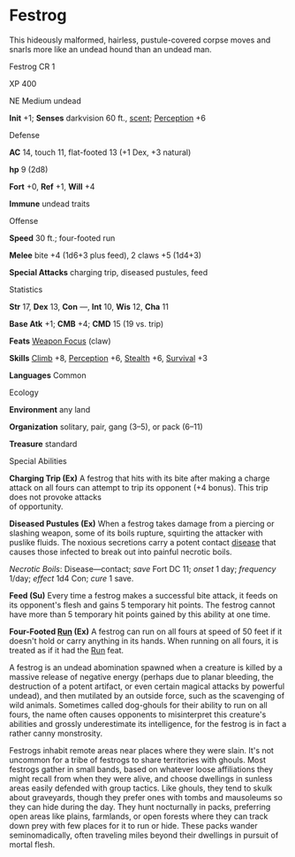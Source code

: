# Festrog

This hideously malformed, hairless, pustule-covered corpse moves and snarls more like an undead hound than an undead man.

Festrog CR 1

XP 400

NE Medium undead

**Init** +1; **Senses** darkvision 60 ft., [scent](monsters/universalMonsterRules.md#_scent); [Perception](skills/perception.md#_perception) +6

Defense

**AC** 14, touch 11, flat-footed 13 (+1 Dex, +3 natural)

**hp** 9 (2d8)

**Fort** +0, **Ref** +1, **Will** +4

**Immune** undead traits

Offense

**Speed** 30 ft.; four-footed run

**Melee** bite +4 (1d6+3 plus feed), 2 claws +5 (1d4+3)

**Special Attacks** charging trip, diseased pustules, feed

Statistics

**Str** 17, **Dex** 13, **Con** —, **Int** 10, **Wis** 12, **Cha** 11

**Base Atk** +1; **CMB** +4; **CMD** 15 (19 vs. trip)

**Feats** [Weapon Focus](feats.md#_weapon-focus) (claw)

**Skills** [Climb](skills/climb.md#_climb) +8, [Perception](skills/perception.md#_perception) +6, [Stealth](skills/stealth.md#_stealth) +6, [Survival](skills/survival.md#_survival) +3

**Languages** Common

Ecology

**Environment** any land

**Organization** solitary, pair, gang (3–5), or pack (6–11)

**Treasure** standard

Special Abilities

**Charging Trip (Ex)** A festrog that hits with its bite after making a charge attack on all fours can attempt to trip its opponent (+4 bonus). This trip does not provoke attacks   
of opportunity.

**Diseased Pustules (Ex)** When a festrog takes damage from a piercing or slashing weapon, some of its boils rupture, squirting the attacker with puslike fluids. The noxious secretions carry a potent contact [disease](monsters/universalMonsterRules.md#_disease-(ex-or-su)) that causes those infected to break out into painful necrotic boils.

_Necrotic Boils_: Disease—contact; _save_ Fort DC 11; _onset_ 1 day; _frequency_ 1/day; _effect_ 1d4 Con; _cure_ 1 save.

**Feed (Su)** Every time a festrog makes a successful bite attack, it feeds on its opponent's flesh and gains 5 temporary hit points. The festrog cannot have more than 5 temporary hit points gained by this ability at one time.

**Four-Footed [Run](feats.md#_run) (Ex)** A festrog can run on all fours at speed of 50 feet if it doesn't hold or carry anything in its hands. When running on all fours, it is treated as if it had the [Run](feats.md#_run) feat.

A festrog is an undead abomination spawned when a creature is killed by a massive release of negative energy (perhaps due to planar bleeding, the destruction of a potent artifact, or even certain magical attacks by powerful undead), and then mutilated by an outside force, such as the scavenging of wild animals. Sometimes called dog-ghouls for their ability to run on all fours, the name often causes opponents to misinterpret this creature's abilities and grossly underestimate its intelligence, for the festrog is in fact a rather canny monstrosity.

Festrogs inhabit remote areas near places where they were slain. It's not uncommon for a tribe of festrogs to share territories with ghouls. Most festrogs gather in small bands, based on whatever loose affiliations they might recall from when they were alive, and choose dwellings in sunless areas easily defended with group tactics. Like ghouls, they tend to skulk about graveyards, though they prefer ones with tombs and mausoleums so they can hide during the day. They hunt nocturnally in packs, preferring open areas like plains, farmlands, or open forests where they can track down prey with few places for it to run or hide. These packs wander seminomadically, often traveling miles beyond their dwellings in pursuit of mortal flesh.

